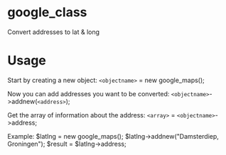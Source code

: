 # google_class
Convert addresses to lat & long

# Usage 

Start by creating a new object: `<objectname>` = new google_maps();

Now you can add addresses you want to be converted:
`<objectname>`->addnew(`<address>`);

Get the array of information about the address:
`<array>` = `<objectname>`->address;

Example:
$latlng = new google_maps();
$latlng->addnew("Damsterdiep, Groningen");
$result = $latlng->address;

